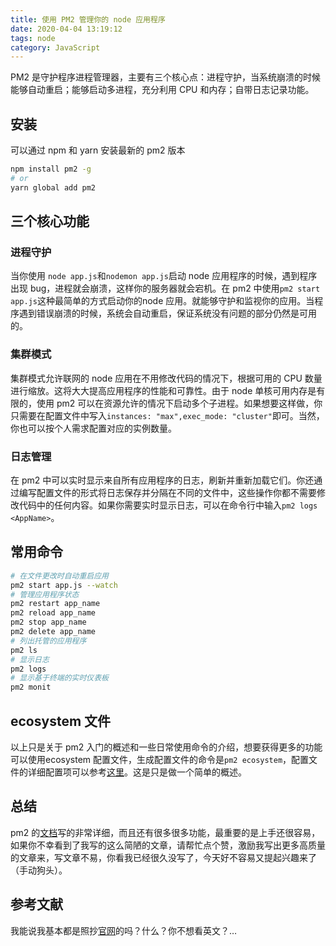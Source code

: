 ```yaml
---
title: 使用 PM2 管理你的 node 应用程序
date: 2020-04-04 13:19:12
tags: node
category: JavaScript
---
```


PM2 是守护程序进程管理器，主要有三个核心点：进程守护，当系统崩溃的时候能够自动重启；能够启动多进程，充分利用 CPU 和内存；自带日志记录功能。
## 安装
可以通过 npm 和 yarn 安装最新的 pm2 版本
```bash
npm install pm2 -g
# or
yarn global add pm2
```
## 三个核心功能
### 进程守护
当你使用 `node app.js`和`nodemon app.js`启动 node 应用程序的时候，遇到程序出现 bug，进程就会崩溃，这样你的服务器就会宕机。在 pm2 中使用`pm2 start app.js`这种最简单的方式启动你的node 应用。就能够守护和监视你的应用。当程序遇到错误崩溃的时候，系统会自动重启，保证系统没有问题的部分仍然是可用的。
### 集群模式
集群模式允许联网的 node 应用在不用修改代码的情况下，根据可用的 CPU 数量进行缩放。这将大大提高应用程序的性能和可靠性。由于 node 单核可用内存是有限的，使用 pm2 可以在资源允许的情况下启动多个子进程。如果想要这样做，你只需要在配置文件中写入`instances: "max",exec_mode: "cluster"`即可。当然，你也可以按个人需求配置对应的实例数量。
### 日志管理
在 pm2 中可以实时显示来自所有应用程序的日志，刷新并重新加载它们。你还通过编写配置文件的形式将日志保存并分隔在不同的文件中，这些操作你都不需要修改代码中的任何内容。如果你需要实时显示日志，可以在命令行中输入`pm2 logs <AppName>`。
## 常用命令
```bash
# 在文件更改时自动重启应用
pm2 start app.js --watch
# 管理应用程序状态
pm2 restart app_name
pm2 reload app_name
pm2 stop app_name
pm2 delete app_name
# 列出托管的应用程序
pm2 ls 
# 显示日志 
pm2 logs
# 显示基于终端的实时仪表板
pm2 monit
```
## ecosystem 文件
以上只是关于 pm2 入门的概述和一些日常使用命令的介绍，想要获得更多的功能可以使用ecosystem 配置文件，生成配置文件的命令是`pm2 ecosystem`，配置文件的详细配置项可以参考[这里](https://pm2.keymetrics.io/docs/usage/application-declaration/)。这是只是做一个简单的概述。
## 总结
pm2 的[文档](https://pm2.keymetrics.io/docs/usage/pm2-doc-single-page/)写的非常详细，而且还有很多很多功能，最重要的是上手还很容易，如果你不幸看到了我写的这么简陋的文章，请帮忙点个赞，激励我写出更多高质量的文章来，写文章不易，你看我已经很久没写了，今天好不容易又提起兴趣来了（手动狗头）。
## 参考文献
我能说我基本都是照抄[官网](https://pm2.keymetrics.io/docs/usage/pm2-doc-single-page/)的吗？什么？你不想看英文？…